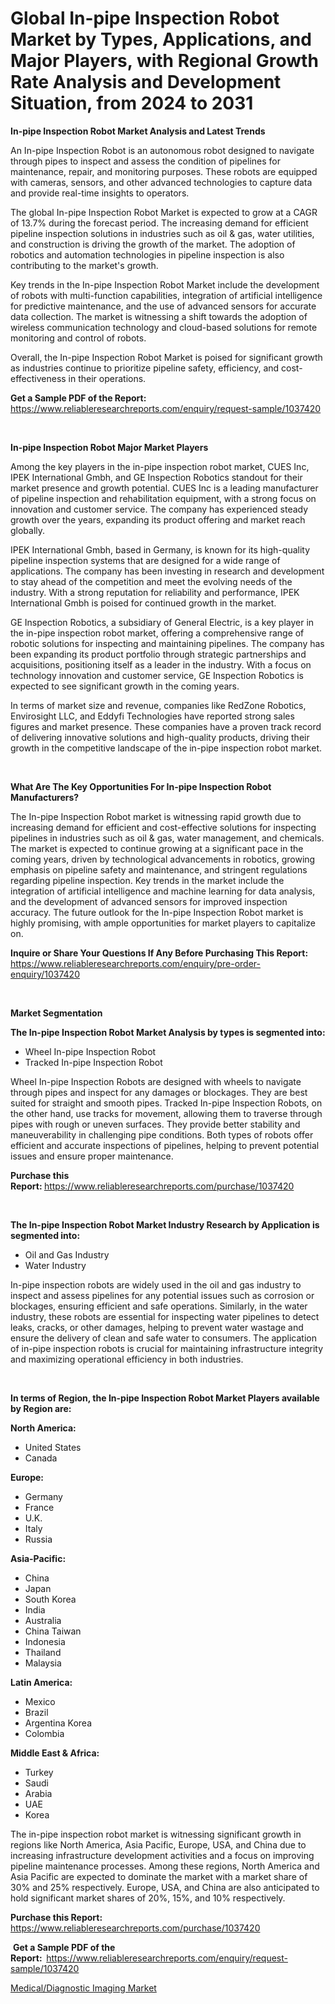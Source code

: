 <p><h1>Global In-pipe Inspection Robot Market by Types, Applications, and Major Players, with Regional Growth Rate Analysis and Development Situation, from 2024 to 2031</h1></p><p><strong>In-pipe Inspection Robot Market Analysis and Latest Trends</strong></p>
<p><p>An In-pipe Inspection Robot is an autonomous robot designed to navigate through pipes to inspect and assess the condition of pipelines for maintenance, repair, and monitoring purposes. These robots are equipped with cameras, sensors, and other advanced technologies to capture data and provide real-time insights to operators.</p><p>The global In-pipe Inspection Robot Market is expected to grow at a CAGR of 13.7% during the forecast period. The increasing demand for efficient pipeline inspection solutions in industries such as oil & gas, water utilities, and construction is driving the growth of the market. The adoption of robotics and automation technologies in pipeline inspection is also contributing to the market's growth.</p><p>Key trends in the In-pipe Inspection Robot Market include the development of robots with multi-function capabilities, integration of artificial intelligence for predictive maintenance, and the use of advanced sensors for accurate data collection. The market is witnessing a shift towards the adoption of wireless communication technology and cloud-based solutions for remote monitoring and control of robots.</p><p>Overall, the In-pipe Inspection Robot Market is poised for significant growth as industries continue to prioritize pipeline safety, efficiency, and cost-effectiveness in their operations.</p></p>
<p><strong>Get a Sample PDF of the Report:&nbsp;</strong> <a href="https://www.reliableresearchreports.com/enquiry/request-sample/1037420">https://www.reliableresearchreports.com/enquiry/request-sample/1037420</a></p>
<p>&nbsp;</p>
<p><strong>In-pipe Inspection Robot Major Market Players</strong></p>
<p><p>Among the key players in the in-pipe inspection robot market, CUES Inc, IPEK International Gmbh, and GE Inspection Robotics standout for their market presence and growth potential. CUES Inc is a leading manufacturer of pipeline inspection and rehabilitation equipment, with a strong focus on innovation and customer service. The company has experienced steady growth over the years, expanding its product offering and market reach globally.</p><p>IPEK International Gmbh, based in Germany, is known for its high-quality pipeline inspection systems that are designed for a wide range of applications. The company has been investing in research and development to stay ahead of the competition and meet the evolving needs of the industry. With a strong reputation for reliability and performance, IPEK International Gmbh is poised for continued growth in the market.</p><p>GE Inspection Robotics, a subsidiary of General Electric, is a key player in the in-pipe inspection robot market, offering a comprehensive range of robotic solutions for inspecting and maintaining pipelines. The company has been expanding its product portfolio through strategic partnerships and acquisitions, positioning itself as a leader in the industry. With a focus on technology innovation and customer service, GE Inspection Robotics is expected to see significant growth in the coming years.</p><p>In terms of market size and revenue, companies like RedZone Robotics, Envirosight LLC, and Eddyfi Technologies have reported strong sales figures and market presence. These companies have a proven track record of delivering innovative solutions and high-quality products, driving their growth in the competitive landscape of the in-pipe inspection robot market.</p></p>
<p>&nbsp;</p>
<p><strong>What Are The Key Opportunities For In-pipe Inspection Robot Manufacturers?</strong></p>
<p><p>The In-pipe Inspection Robot market is witnessing rapid growth due to increasing demand for efficient and cost-effective solutions for inspecting pipelines in industries such as oil & gas, water management, and chemicals. The market is expected to continue growing at a significant pace in the coming years, driven by technological advancements in robotics, growing emphasis on pipeline safety and maintenance, and stringent regulations regarding pipeline inspection. Key trends in the market include the integration of artificial intelligence and machine learning for data analysis, and the development of advanced sensors for improved inspection accuracy. The future outlook for the In-pipe Inspection Robot market is highly promising, with ample opportunities for market players to capitalize on.</p></p>
<p><strong>Inquire or Share Your Questions If Any Before Purchasing This Report:</strong> <a href="https://www.reliableresearchreports.com/enquiry/pre-order-enquiry/1037420">https://www.reliableresearchreports.com/enquiry/pre-order-enquiry/1037420</a></p>
<p>&nbsp;</p>
<p><strong>Market Segmentation</strong></p>
<p><strong>The In-pipe Inspection Robot Market Analysis by types is segmented into:</strong></p>
<p><ul><li>Wheel In-pipe Inspection Robot</li><li>Tracked In-pipe Inspection Robot</li></ul></p>
<p><p>Wheel In-pipe Inspection Robots are designed with wheels to navigate through pipes and inspect for any damages or blockages. They are best suited for straight and smooth pipes. Tracked In-pipe Inspection Robots, on the other hand, use tracks for movement, allowing them to traverse through pipes with rough or uneven surfaces. They provide better stability and maneuverability in challenging pipe conditions. Both types of robots offer efficient and accurate inspections of pipelines, helping to prevent potential issues and ensure proper maintenance.</p></p>
<p><strong>Purchase this Report:&nbsp;</strong><a href="https://www.reliableresearchreports.com/purchase/1037420">https://www.reliableresearchreports.com/purchase/1037420</a></p>
<p>&nbsp;</p>
<p><strong>The In-pipe Inspection Robot Market Industry Research by Application is segmented into:</strong></p>
<p><ul><li>Oil and Gas Industry</li><li>Water Industry</li></ul></p>
<p><p>In-pipe inspection robots are widely used in the oil and gas industry to inspect and assess pipelines for any potential issues such as corrosion or blockages, ensuring efficient and safe operations. Similarly, in the water industry, these robots are essential for inspecting water pipelines to detect leaks, cracks, or other damages, helping to prevent water wastage and ensure the delivery of clean and safe water to consumers. The application of in-pipe inspection robots is crucial for maintaining infrastructure integrity and maximizing operational efficiency in both industries.</p></p>
<p>&nbsp;</p>
<p><strong>In terms of Region, the In-pipe Inspection Robot Market Players available by Region are:</strong></p>
<p>
    <p> <strong> North America: </strong>
        <ul>
            <li>United States</li>
            <li>Canada</li>
        </ul>
        </p> 
    <p> <strong> Europe: </strong>
        <ul>
            <li>Germany</li>
            <li>France</li>
            <li>U.K.</li>
            <li>Italy</li>
            <li>Russia</li>
        </ul>
        </p> 
    <p> <strong> Asia-Pacific: </strong>
        <ul>
            <li>China</li>
            <li>Japan</li>
            <li>South Korea</li>
            <li>India</li>
            <li>Australia</li>
            <li>China Taiwan</li>
            <li>Indonesia</li>
            <li>Thailand</li>
            <li>Malaysia</li>
        </ul>
        </p> 
    <p> <strong> Latin America: </strong>
        <ul>
            <li>Mexico</li>
            <li>Brazil</li>
            <li>Argentina Korea</li>
            <li>Colombia</li>
        </ul>
        </p> 
    <p> <strong> Middle East & Africa: </strong>
        <ul>
            <li>Turkey</li>
            <li>Saudi</li>
            <li>Arabia</li>
            <li>UAE</li>
            <li>Korea</li>
        </ul>
    </p>
    </p>
<p><p>The in-pipe inspection robot market is witnessing significant growth in regions like North America, Asia Pacific, Europe, USA, and China due to increasing infrastructure development activities and a focus on improving pipeline maintenance processes. Among these regions, North America and Asia Pacific are expected to dominate the market with a market share of 30% and 25% respectively. Europe, USA, and China are also anticipated to hold significant market shares of 20%, 15%, and 10% respectively.</p></p>
<p><strong>Purchase this Report: </strong><a href="https://www.reliableresearchreports.com/purchase/1037420">https://www.reliableresearchreports.com/purchase/1037420</a></p>
<p>&nbsp;<strong>Get a Sample PDF of the Report:&nbsp;&nbsp;</strong><a href="https://www.reliableresearchreports.com/enquiry/request-sample/1037420">https://www.reliableresearchreports.com/enquiry/request-sample/1037420</a></p>
<p><strong></strong></p>
<p><p><a href="https://github.com/sonuprakash1/Market-Research-Report-List-1/blob/main/medicaldiagnostic-imaging-market.md">Medical/Diagnostic Imaging Market</a></p></p>